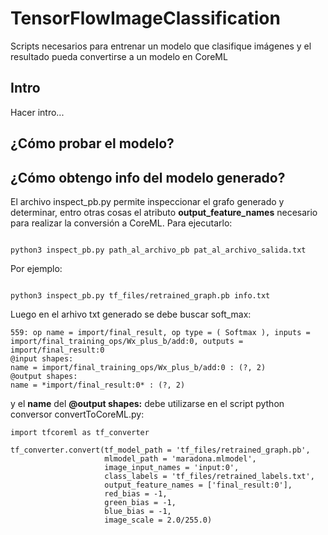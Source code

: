 # TensorFlowImageClassification
Scripts necesarios para entrenar un modelo que clasifique imágenes y el resultado pueda convertirse a un modelo en CoreML

## Intro

Hacer intro...

## ¿Cómo probar el modelo?


## ¿Cómo obtengo info del modelo generado?
El archivo inspect_pb.py permite inspeccionar el grafo generado y determinar, entro otras cosas el atributo **output_feature_names** necesario para realizar la conversión a CoreML.
Para ejecutarlo:

```

python3 inspect_pb.py path_al_archivo_pb pat_al_archivo_salida.txt

```

Por ejemplo:

```

python3 inspect_pb.py tf_files/retrained_graph.pb info.txt

```

Luego en el arhivo txt generado se debe buscar soft_max:

```
559: op name = import/final_result, op type = ( Softmax ), inputs = import/final_training_ops/Wx_plus_b/add:0, outputs = import/final_result:0
@input shapes:
name = import/final_training_ops/Wx_plus_b/add:0 : (?, 2)
@output shapes:
name = *import/final_result:0* : (?, 2)

```
y el **name** del **@output shapes:** debe utilizarse en el script python conversor convertToCoreML.py:


```
import tfcoreml as tf_converter

tf_converter.convert(tf_model_path = 'tf_files/retrained_graph.pb',
                     mlmodel_path = 'maradona.mlmodel',
                     image_input_names = 'input:0',
                     class_labels = 'tf_files/retrained_labels.txt',
                     output_feature_names = ['final_result:0'],
                     red_bias = -1,
                     green_bias = -1,
                     blue_bias = -1,
                     image_scale = 2.0/255.0)	
```






